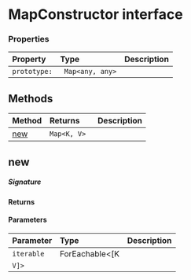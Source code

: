 # MapConstructor interface





### Properties

| Property	   | Type	| Description|
|:-------------|:-------|:-----------|
|`prototype:`      |` Map<any, any>` |  |




## Methods

| Method	   |  Returns	| Description|
|:-------------|:-------|:-----------|
|[new](#new)      | `Map<K, V> `|  |



## new



##### Signature

#### Returns

#### Parameters


| Parameter	   | Type    | Description |
|:-------------|:---------------|:------------|
| `iterable`    | ForEachable<[K |  |
| `V]>`    |  |  |

